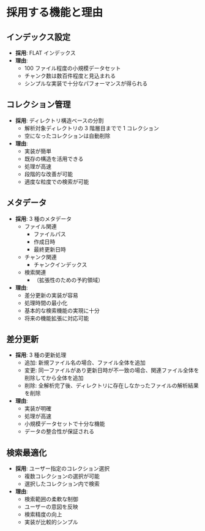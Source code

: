 # 採用する機能と理由

## インデックス設定

- **採用**: FLAT インデックス
- **理由**:
    - 100 ファイル程度の小規模データセット
    - チャンク数は数百件程度と見込まれる
    - シンプルな実装で十分なパフォーマンスが得られる

## コレクション管理

- **採用**: ディレクトリ構造ベースの分割
    - 解析対象ディレクトリの 3 階層目までで 1 コレクション
    - 空になったコレクションは自動削除
- **理由**:
    - 実装が簡単
    - 既存の構造を活用できる
    - 処理が高速
    - 段階的な改善が可能
    - 適度な粒度での検索が可能

## メタデータ

- **採用**: 3 種のメタデータ
    - ファイル関連
        - ファイルパス
        - 作成日時
        - 最終更新日時
    - チャンク関連
        - チャンクインデックス
    - 検索関連
        - （拡張性のための予約領域）
- **理由**:
    - 差分更新の実装が容易
    - 処理時間の最小化
    - 基本的な検索機能の実現に十分
    - 将来の機能拡張に対応可能

## 差分更新

- **採用**: 3 種の更新処理
    - 追加: 新規ファイル名の場合、ファイル全体を追加
    - 変更: 同一ファイルがあり更新日時が不一致の場合、関連ファイル全体を削除してから全体を追加
    - 削除: 全解析完了後、ディレクトリに存在しなかったファイルの解析結果を削除
- **理由**:
    - 実装が明確
    - 処理が高速
    - 小規模データセットで十分な機能
    - データの整合性が保証される

## 検索最適化

- **採用**: ユーザー指定のコレクション選択
    - 複数コレクションの選択が可能
    - 選択したコレクション内で検索
- **理由**:
    - 検索範囲の柔軟な制御
    - ユーザーの意図を反映
    - 検索精度の向上
    - 実装が比較的シンプル 
